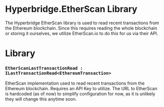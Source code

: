 ﻿# Hyperbridge.EtherScan Library
The Hyperbridge EtherScan library is used to read recent transactions from
the Ethereum blockchain. Since this requires reading the whole blockchain
or storing it ourselves, we utilize EtherScan.io to do this for us
via their API. 

# Library
### `EtherScanLastTransactionRead : ILastTransactionRead<EthereumTransaction>`
EtherScan implementation used to read recent transactions from the Ethereum blockchain. Requires an API Key
to utilize. The URL to EtherScan is hardcoded (as of now) to simplify configuration for now, as it is unlikely
they will change this anytime soon.